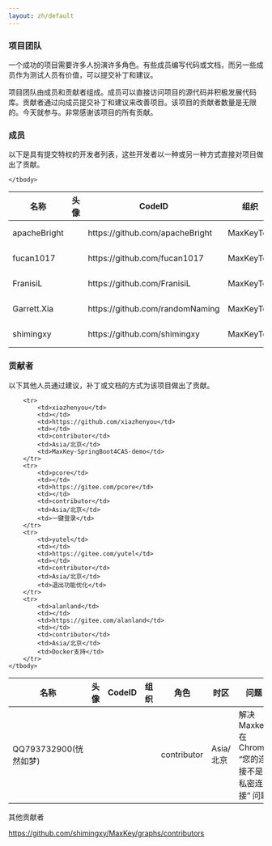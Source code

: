 ```yaml
---
layout: zh/default
---
```

<h3>项目团队</h3>

一个成功的项目需要许多人扮演许多角色。有些成员编写代码或文档，而另一些成员作为测试人员有价值，可以提交补丁和建议。

项目团队由成员和贡献者组成。成员可以直接访问项目的源代码并积极发展代码库。贡献者通过向成员提交补丁和建议来改善项目。该项目的贡献者数量是无限的。今天就参与。非常感谢该项目的所有贡献。

<h3>成员</h3>

以下是具有提交特权的开发者列表，这些开发者以一种或另一种方式直接对项目做出了贡献。


<table border="0" class="table table-striped table-bordered ">
	<thead>
		<th>名称</th><th  >头像</th><th>CodeID</th><th>组织</th><th>角色</th><th>时区</th>
	</thead>
	<tbody>
		<tr>
			<td>apacheBright</td>
			<td></td>
			<td>https://github.com/apacheBright</td>
			<td>MaxKeyTop</td>
			<td>PMC Member</td>
			<td>Asia/北京</td>
		</tr>
		<tr>
			<td>fucan1017</td>
			<td></td>
			<td>https://github.com/fucan1017</td>
			<td>MaxKeyTop</td>
			<td>contributor</td>
			<td>Asia/北京</td>
		</tr>
		<tr>
			<td>FranisiL</td>
			<td></td>
			<td>https://github.com/FranisiL</td>
			<td>MaxKeyTop</td>
			<td>PMC Member</td>
			<td>Asia/北京</td>
		</tr>
		<tr>
			<td>Garrett.Xia</td>
			<td></td>
			<td>https://github.com/randomNaming</td>
			<td>MaxKeyTop</td>
			<td>PMC Member</td>
			<td>Asia/北京</td>
		</tr>
		<tr>
			<td>shimingxy</td>
			<td></td>
			<td>https://github.com/shimingxy</td>
			<td>MaxKeyTop</td>
			<td>PMC Chair</td>
			<td>Asia/北京</td>
		</tr>
		
	</tbody>
</table>


<h3>贡献者</h3>

以下其他人员通过建议，补丁或文档的方式为该项目做出了贡献。
<table border="0" class="table table-striped table-bordered ">
	<thead>
		<th>名称</th><th  >头像</th><th>CodeID</th><th>组织</th><th>角色</th><th>时区</th><th>问题</th>
	</thead>
	<tbody>
		<tr>
			<td>QQ793732900(恍然如梦)</td>
			<td></td>
			<td></td>
			<td></td>
			<td>contributor</td>
			<td>Asia/北京</td>
			<td>解决Maxkey在Chrome “您的连接不是私密连接” 问题</td>
		</tr>

		<tr>
			<td>xiazhenyou</td>
			<td></td>
			<td>https://github.com/xiazhenyou</td>
			<td></td>
			<td>contributor</td>
			<td>Asia/北京</td>
			<td>MaxKey-SpringBoot4CAS-demo</td>
		</tr>
		<tr>
			<td>pcore</td>
			<td></td>
			<td>https://gitee.com/pcore</td>
			<td></td>
			<td>contributor</td>
			<td>Asia/北京</td>
			<td>一键登录</td>
		</tr>
		<tr>
			<td>yutel</td>
			<td></td>
			<td>https://gitee.com/yutel</td>
			<td></td>
			<td>contributor</td>
			<td>Asia/北京</td>
			<td>退出功能优化</td>
		</tr>
		<tr>
			<td>alanland</td>
			<td></td>
			<td>https://gitee.com/alanland</td>
			<td></td>
			<td>contributor</td>
			<td>Asia/北京</td>
			<td>Docker支持</td>
		</tr>
	</tbody>
</table>

其他贡献者

https://github.com/shimingxy/MaxKey/graphs/contributors
